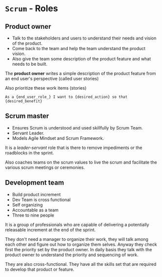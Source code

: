 # `Scrum` - Roles

## Product owner

- Talk to the stakeholders and users to understand their needs and
  vision of the product.
- Come back to the team and help the team understand the product vision.
- Also give the team some description of the product feature and what
  needs to be built.

The **product owner** writes a simple description of the product feature
from an end user's perspective (called user stories)

Also prioritize these work items (stories)

```
As a {end_user_role_} I want to {desired_action} so that
{desired_benefit}
```

## Scrum master

- Ensures Scrum is understood and used skillfully by Scrum Team.
- Servant Leader.
- Models Agile Mindset and Scrum Framework.

It is a *leader-servant* role that is there to remove impediments or the
roadblocks in the sprint.

Also coaches teams on the scrum values to live the scrum and facilitate
the various scrum meetings or ceremonies.

## Development team

- Build product increment
- Dev Team is cross functional
- Self organizing
- Accountable as a team
- Three to nine people

It is a group of professionals who are capable of delivering a
potentially releasable increment at the end of the sprint.

They don't need a manager to organize their work, they will talk among
each other and figure out how to organize them selves. Anyway they check
first the priority set by the product owner. In daily basis they talk
with the product owner to understand the priority and sequencing of
work.

They are also cross-functional. They have all the skills set that are
required to develop that product or feature.
